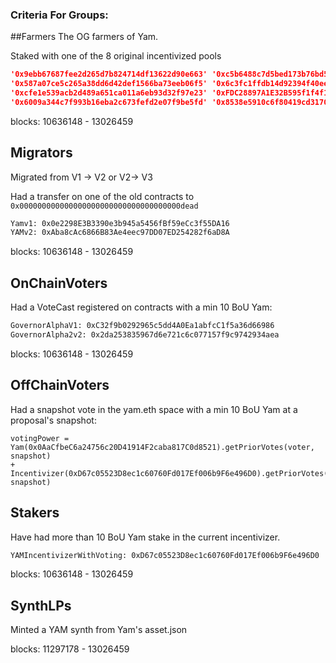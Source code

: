 ### Criteria For Groups:

##Farmers
The OG farmers of Yam.

Staked with one of the 8 original incentivized pools 
```json
'0x9ebb67687fee2d265d7b824714df13622d90e663' '0xc5b6488c7d5bed173b76bd5dca712f45fb9eaeab'
'0x587a07ce5c265a38dd6d42def1566ba73eeb06f5' '0x6c3fc1ffdb14d92394f40eec91d9ce8b807f132d'
'0xcfe1e539acb2d489a651ca011a6eb93d32f97e23' '0xFDC28897A1E32B595f1f4f1D3aE0Df93B1eee452'
'0x6009a344c7f993b16eba2c673fefd2e07f9be5fd' '0x8538e5910c6f80419cd3170c26073ff238048c9e'
```

blocks: 10636148 - 13026459

## Migrators
Migrated from V1 -> V2 or V2-> V3 

Had a transfer on one of the old contracts to `0x000000000000000000000000000000000000dead`
```bash
Yamv1: 0x0e2298E3B3390e3b945a5456fBf59eCc3f55DA16
YAMv2: 0xAba8cAc6866B83Ae4eec97DD07ED254282f6aD8A
```
blocks: 10636148 - 13026459

## OnChainVoters
Had a VoteCast registered on contracts with a min 10 BoU Yam:
```bash
GovernorAlphaV1: 0xC32f9b0292965c5dd4A0Ea1abfcC1f5a36d66986
GovernorAlpha2v2: 0x2da253835967d6e721c6c077157f9c9742934aea
```

blocks: 10636148 - 13026459


## OffChainVoters
Had a snapshot vote in the yam.eth space with a min 10 BoU Yam at a proposal's snapshot:
```solidity
votingPower = 
Yam(0x0AaCfbeC6a24756c20D41914F2caba817C0d8521).getPriorVotes(voter, snapshot) 
+
Incentivizer(0xD67c05523D8ec1c60760Fd017Ef006b9F6e496D0).getPriorVotes(voter, snapshot)
```

## Stakers
Have had more than 10 BoU Yam stake in the current incentivizer.
``` bash 
YAMIncentivizerWithVoting: 0xD67c05523D8ec1c60760Fd017Ef006b9F6e496D0
``` 

blocks: 10636148 - 13026459

## SynthLPs
Minted a YAM synth from Yam's asset.json

blocks:  11297178 - 13026459
